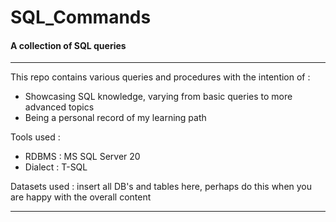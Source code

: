 # SQL_Commands

#### A collection of SQL queries
---

This repo contains various queries and procedures with the intention of : 

 - Showcasing SQL knowledge, varying from basic queries to more advanced topics
 - Being a personal record of my learning path

Tools used :

- RDBMS : MS SQL Server 20
- Dialect : T-SQL

Datasets used : insert all DB's and tables here, perhaps do this when you are happy with the overall content



---


